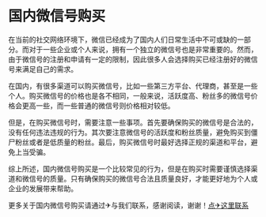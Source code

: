 # 国内微信号购买

在当前的社交网络环境下，微信已经成为了国内人们日常生活中不可或缺的一部分。而对于一些企业或个人来说，拥有一个独立的微信号也是非常重要的。然而，由于微信号的注册和申请有一定的限制，因此很多人会选择购买已经注册好的微信号来满足自己的需求。

在国内，有很多渠道可以购买微信号，比如一些第三方平台、代理商，甚至是一些个人。购买微信号的价格也是各不相同，一般来说，活跃度高、粉丝多的微信号价格会更高一些，而一些普通的微信号则价格相对较低。

但是，在购买微信号时，需要注意一些事项。首先要确保购买的微信号是合法的，没有任何违法违规的行为。其次要注意微信号的活跃度和粉丝质量，避免购买到僵尸粉丝或者是低质量的粉丝。最后，购买微信号时最好选择正规的渠道和平台，避免上当受骗。

综上所述，国内微信号购买是一个比较常见的行为，但是在购买时需要谨慎选择渠道和微信号的质量。只有确保购买的微信号合法且质量良好，才能更好地为个人或企业的发展带来帮助。

更多关于国内微信号购买请通过✈与我们联系，感谢阅读，谢谢！[点✈这里联系](https://t.me/lm999bot)
